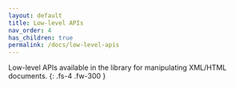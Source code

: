 ```yaml
---
layout: default
title: Low-level APIs
nav_order: 4
has_children: true
permalink: /docs/low-level-apis
---
```


Low-level APIs available in the library for manipulating XML/HTML documents.
{: .fs-4 .fw-300 }